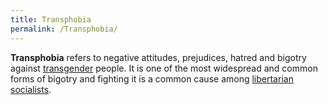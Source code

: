 ```yaml
---
title: Transphobia
permalink: /Transphobia/
---
```


**Transphobia** refers to negative attitudes, prejudices, hatred and
bigotry against [transgender](transgender "wikilink") people. It is one
of the most widespread and common forms of bigotry and fighting it is a
common cause among [libertarian
socialists](Libertarian_Socialism "wikilink").